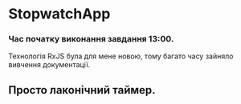 # StopwatchApp
### Час початку виконання завдання 13:00. 

Технологія RxJS була для мене новою, тому багато часу зайняло вивчення документації.

## Просто лаконічний таймер.
